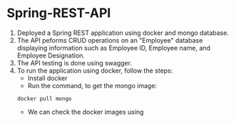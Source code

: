 # Spring-REST-API
1. Deployed a Spring REST application using docker and mongo database.
2. The API peforms CRUD operations on an "Employee" database displaying information such as Employee ID, Employee name, and Employee Designation.
3. The API testing is done using swagger.
4. To run the application using docker, follow the steps:
   - Install docker
   - Run the command, to get the mongo image: 
   ````docker
   docker pull mongo
   ````
   - We can check the docker images using 
